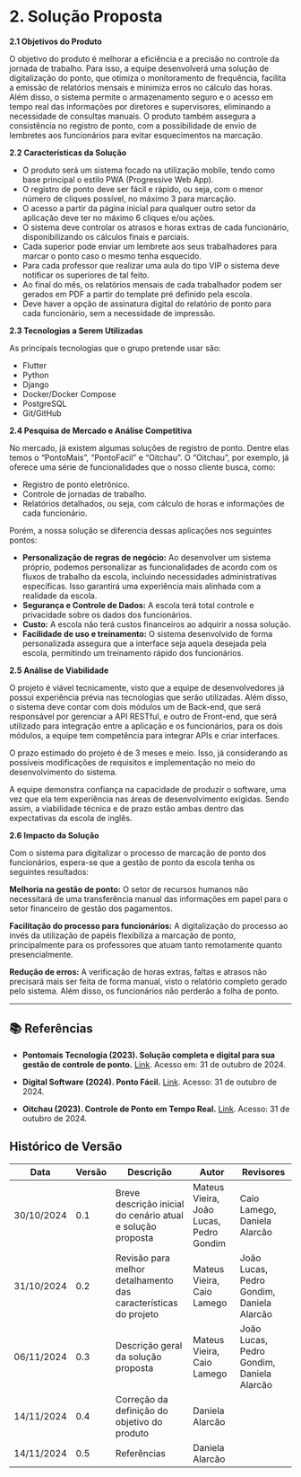 # 2. Solução Proposta

**2.1 Objetivos do Produto**

O objetivo do produto é melhorar a eficiência e a precisão no controle da jornada de trabalho. Para isso, a equipe desenvolverá uma solução de digitalização do ponto, que otimiza o monitoramento de frequência, facilita a emissão de relatórios mensais e minimiza erros no cálculo das horas. Além disso, o sistema permite o armazenamento seguro e o acesso em tempo real das informações por diretores e supervisores, eliminando a necessidade de consultas manuais. O produto também assegura a consistência no registro de ponto, com a possibilidade de envio de lembretes aos funcionários para evitar esquecimentos na marcação.

**2.2 Características da Solução**

- O produto será um sistema focado na utilização mobile, tendo como base principal o estilo PWA (Progressive Web App).
- O registro de ponto deve ser fácil e rápido, ou seja, com o menor número de cliques possível, no máximo 3 para marcação.
- O acesso a partir da página inicial para qualquer outro setor da aplicação deve ter no máximo 6 cliques e/ou ações.
- O sistema deve controlar os atrasos e horas extras de cada funcionário, disponibilizando os cálculos finais e parciais.
- Cada superior pode enviar um lembrete aos seus trabalhadores para marcar o ponto caso o mesmo tenha esquecido.
- Para cada professor que realizar uma aula do tipo VIP o sistema deve notificar os superiores de tal feito.
- Ao final do mês, os relatórios mensais de cada trabalhador podem ser gerados em PDF a partir do template pré definido pela escola.
- Deve haver a opção de assinatura digital do relatório de ponto para cada funcionário, sem a necessidade de impressão.

**2.3 Tecnologias a Serem Utilizadas**

As principais tecnologias que o grupo pretende usar são:

- Flutter
- Python
- Django
- Docker/Docker Compose
- PostgreSQL
- Git/GitHub

**2.4 Pesquisa de Mercado e Análise Competitiva**

No mercado, já existem algumas soluções de registro de ponto. Dentre elas temos o “PontoMais”, “PontoFacil” e “Oitchau”. O “Oitchau”, por exemplo, já oferece uma série de funcionalidades que o nosso cliente busca, como:

- Registro de ponto eletrônico.
- Controle de jornadas de trabalho.
- Relatórios detalhados, ou seja, com cálculo de horas e informações de cada funcionário.

Porém,  a nossa solução se diferencia dessas aplicações nos seguintes pontos:

- **Personalização de regras de negócio:** Ao desenvolver um sistema próprio, podemos personalizar as funcionalidades de acordo com os fluxos de trabalho da escola, incluindo necessidades administrativas específicas. Isso garantirá uma experiência mais alinhada com a realidade da escola.
- **Segurança e Controle de Dados:** A escola terá total controle e privacidade sobre os dados dos funcionários.
- **Custo:** A escola não terá custos financeiros ao adquirir a nossa solução.
- **Facilidade de uso e treinamento:** O sistema desenvolvido de forma personalizada assegura que a interface seja aquela desejada pela escola, permitindo um treinamento rápido dos funcionários.

**2.5 Análise de Viabilidade**

O projeto é viável tecnicamente, visto que a equipe de desenvolvedores já possui experiência prévia nas tecnologias que serão utilizadas. Além disso, o sistema deve contar com dois módulos um de Back-end, que será responsável por gerenciar a API RESTful, e outro de Front-end, que será utilizado para integração entre a aplicação e os funcionários, para os dois módulos, a equipe tem competência para integrar APIs e criar interfaces.

O prazo estimado do projeto é de 3 meses e meio. Isso, já considerando as possíveis modificações de requisitos e implementação no meio do desenvolvimento do sistema.

A equipe demonstra confiança na capacidade de produzir o software, uma vez que ela tem experiência nas áreas de desenvolvimento exigidas. Sendo assim, a viabilidade técnica e de prazo estão ambas dentro das expectativas da escola de inglês.

**2.6 Impacto da Solução**

Com o sistema para digitalizar o processo de marcação de ponto dos funcionários, espera-se que a gestão de ponto da escola tenha os seguintes resultados: 

**Melhoria na gestão de ponto:**
O setor de recursos humanos não necessitará de uma transferência manual das informações em papel para o setor financeiro de gestão dos pagamentos.

**Facilitação do processo para funcionários:**
A digitalização do processo ao invés da utilização de papéis flexibiliza a marcação de ponto, principalmente para os professores que atuam tanto remotamente quanto presencialmente.

**Redução de erros:**
A verificação de horas extras, faltas e atrasos não precisará mais ser feita de forma manual, visto o relatório completo gerado pelo sistema. Além disso, os funcionários não perderão a folha de ponto.

---

## 📚 Referências

- **Pontomais Tecnologia (2023). Solução completa e digital para sua gestão de controle de ponto.** <a href="https://pontomais.com.br/">Link</a>. Acesso em: 31 de outubro de 2024.

- **Digital Software (2024). Ponto Fácil.** <a href="https://www.digitalsof.com/pontofacil/pontodigital.html">Link</a>. Acesso: 31 de outubro de 2024.

- **Oitchau (2023). Controle de Ponto em Tempo Real.** <a href="https://www.oitchau.com.br/">Link</a>. Acesso: 31 de outubro de 2024.

## Histórico de Versão

Data       | Versão | Descrição                                                | Autor                      | Revisores
---------- | ------ | -------------------------------------------------------- | -------------------------- | ----------------------------------------
30/10/2024 | 0.1    | Breve descrição inicial do cenário atual e solução proposta | Mateus Vieira, João Lucas, Pedro Gondim | Caio Lamego, Daniela Alarcão
31/10/2024 | 0.2    | Revisão para melhor detalhamento das características do projeto  | Mateus Vieira, Caio Lamego | João Lucas, Pedro Gondim, Daniela Alarcão
06/11/2024 | 0.3    | Descrição geral da solução proposta | Mateus Vieira, Caio Lamego | João Lucas, Pedro Gondim, Daniela Alarcão
14/11/2024 | 0.4    | Correção da definição do objetivo do produto | Daniela Alarcão | 
14/11/2024 | 0.5    | Referências | Daniela Alarcão | 
